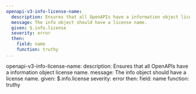 ```yaml
---
openapi-v3-info-license-name:
  description: Ensures that all OpenAPIs have a information object license name.
  message: The info object should have a license name.
  given: $.info.license
  severity: error
  then:
    field: name
    function: truthy
...
```

openapi-v3-info-license-name:
  description: Ensures that all OpenAPIs have a information object license name.
  message: The info object should have a license name.
  given: $.info.license
  severity: error
  then:
    field: name
    function: truthy
